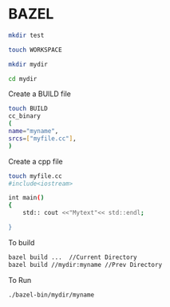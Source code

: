 # BAZEL


```bash
mkdir test
```
```bash
touch WORKSPACE
```
```bash
mkdir mydir
```
```bash
cd mydir 
```
Create a BUILD file
```bash
touch BUILD
cc_binary
(
name="myname",
srcs=["myfile.cc"],
)
```
Create a cpp file
```bash
touch myfile.cc
#include<iostream>

int main()
{
	std:: cout <<"Mytext"<< std::endl;

}
```

To build 
```bash	
bazel build ...  //Current Directory 
bazel build //mydir:myname //Prev Directory 
```	
	
To Run
```bash	
./bazel-bin/mydir/myname
```
